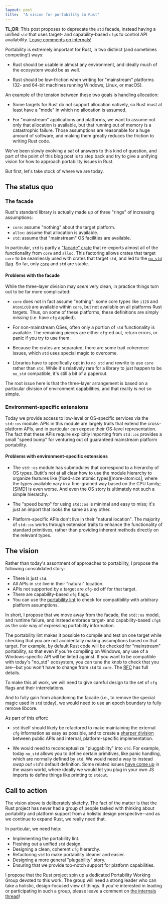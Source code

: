 ```yaml
---
layout: post
title:  "A vision for portability in Rust"
---
```


**TL;DR**: This post proposes to deprecate the `std` facade, instead having a
unified `std` that uses target- and capability-based `cfg`s to control API
availability. [Leave comments on internals!](https://internals.rust-lang.org/t/a-vision-for-portability-in-rust/6719)

Portability is extremely important for Rust, in two distinct (and sometimes
competing!) ways:

- Rust should be usable in almost any environment, and ideally much of the
  ecosystem would be as well.

- Rust should be low-friction when writing for "mainstream" platforms (32- and
  64-bit machines running Windows, Linux, or macOS).

An example of the tension between these two goals is handling allocation:

- Some targets for Rust do not support allocation natively, so Rust must at
  least have a "mode" in which no allocation is assumed.

- For "mainstream" applications and platforms, we want to assume not only that
  allocation is available, but that running out of memory is a catastrophic
  failure. Those assumptions are reasonable for a huge amount of software, and
  making them greatly reduces the friction to writing Rust code.

We've been slowly evolving a *set* of answers to this kind of question, and part
of the point of this blog post is to step back and try to give a unifying vision
for how to approach portability issues in Rust.

But first, let's take stock of where we are today.

## The status quo

### The facade

Rust's standard library is actually made up of three "rings" of increasing
assumptions:

- `core`: assume "nothing" about the target platform.
- `alloc`: assume that allocation is available.
- `std`: assume that "mainstream" OS facilities are available.

In particular, `std` is partly a ["facade" crate] that re-exports almost all of
the functionality from `core` and `alloc`. This factoring allows crates that
target `core` to be seamlessly used with crates that target `std`, and led to
the [`no_std` flag]. So far, only [`core`] and `std` are stable.

["facade" crate]: https://github.com/rust-lang/rfcs/pull/40
[`no_std` flag]: https://github.com/rust-lang/rfcs/pull/1184
[`core`]: https://github.com/rust-lang/rust/issues/27701

#### Problems with the facade

While the three-layer division may *seem* very clean, in practice things turn
out to be far more complicated:

- `core` does not in fact assume "nothing": some core types like `i128` and
  `AtomicU8` are available within `core`, but not available on all platforms
  Rust targets. Thus, on some of these platforms, these definitions are simply
  *missing* (i.e. have `cfg` applied).

- For non-mainstream OSes, often only a portion of `std` functionality is
  available. The remaining pieces are either `cfg`-ed out, return errors, or
  panic if you try to use them.

- Because the crates are separated, there are some trait coherence issues, which
  `std` uses special magic to overcome.

- Libraries have to specifically opt in to `no_std` and rewrite to use `core`
  rather than `std`. While it's relatively rare for a library to just happen to
  be `no_std` compatible, it's still a bit of a papercut.

The root issue here is that the three-layer arrangement is based on a particular
division of environment capabilities, and that reality is not so simple.

### Environment-specific extensions

Today we provide access to low-level or OS-specific services via the `std::os`
module. APIs in this module are largely traits that extend the cross-platform
APIs, and in particular can expose their OS-level representation. The fact that
these APIs require explicitly importing from `std::os` provides a small "speed
bump" for venturing out of guaranteed mainstream platform portability.

#### Problems with environment-specific extensions

- The `std::os` module has submodules that correspond to a hierarchy of OS
  types. Butit's not at all clear how to use the module hierarchy to organize
  features like [fixed-size atomic types][more-atomics], where the types
  available vary in a fine-grained way based on the CPU family; [SIMD] is even
  worse. And even the OS story is ultimately not such a simple hierarchy.

- The "speed bump" for using `std::os` is minimal and easy to miss; it's just an
  import that looks the same as any other.

- Platform-specific APIs don't live in their "natural location". The majority of
  `std::os` works through extension traits to enhance the functionality of
  standard primitives, rather than providing inherent methods directly on the
  relevant types.

## The vision

Rather than today's assortment of approaches to portability, I propose the
following consolidated story:

- There is just `std`.
- All APIs in `std` live in their "natural" location.
- APIs not supported by a target are `cfg`-ed off for that target.
- There are capability-based `cfg` flags.
- You can use the [portability lint] to check for compatibility with arbitrary
  platform assumptions.

[portability lint]: https://github.com/rust-lang/rfcs/pull/1868

In short, I propose that we move away from the facade, the `std::os` model, and
runtime failure, and instead embrace target- and capability-based `cfg`s as the
*sole* way of expressing portability information.

The portability lint makes it possible to compile and test on one target while
checking that you are not accidentally making assumptions based on that
target. For example, by default Rust code will be checked for "mainstream"
portability, so that even if you're compiling on Windows, any use of a
Windows-specific API will be linted against. If you want to be compatible with
today's "no_std" ecosystem, you can tune the knob to check that you are--but you
won't have to change from `std` to `core`. The [RFC][portability lint] has full
details.

To make this all work, we will need to give careful design to the set of `cfg`
flags and their interrelations.

And to fully gain from abandoning the facade (i.e., to remove the special magic
used in `std` today), we would need to use an epoch boundary to fully remove
libcore.

As part of this effort:

- `std` itself should likely be refactored to make maintaining the external
  `cfg` information as easy as possible, and to create a [sharper division]
  between public APIs and internal, platform-specific implementation.

- We would need to reconceptualize "pluggability" into `std`. For example, today
  `no_std` allows you to define certain primitives, like panic handling, which
  are normally defined by `std`. We would need a way to instead *swap out*
  `std`'s default definition. Some related issues [have come up][wasm] in the
  wasm world, where ideally we would let you plug in your own JS imports to define
  things like printing to `stdout`.

[sharper division]: https://internals.rust-lang.org/t/libsystem-or-the-great-libstd-refactor/2765/33
[wasm]: https://github.com/rust-lang-nursery/rust-wasm/issues/38

## Call to action

The vision above is deliberately sketchy. The fact of the matter is that the
Rust project has never had a group of people tasked with thinking about
portability and platform support from a holistic design perspective--and as we
continue to expand Rust, we really need that.

In particular, we need help:

- Implementing the portability lint.
- Fleshing out a unified `std` design.
- Designing a clean, coherent `cfg` hierarchy.
- Refactoring `std` to make portability cleaner and easier.
- Designing a more general "plugability" story.
- Ensuring that we provide top-notch support for platform capabilities.

I propose that the Rust project spin up a dedicated Portability Working Group
devoted to this work. The group will need a strong leader who can take a
holistic, design-focused view of things. If you're interested in leading or
participating in such a group, please leave a comment on [the internals thread]!

[the internals thread]: https://internals.rust-lang.org/t/a-vision-for-portability-in-rust/6719
